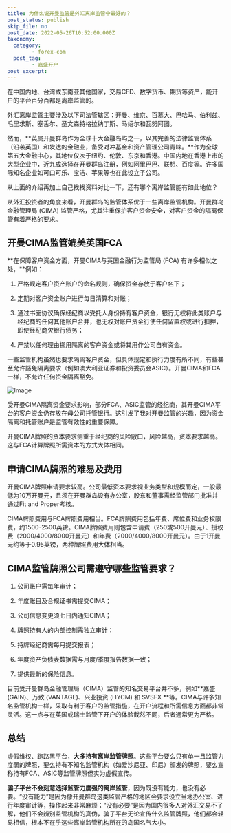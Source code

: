 ```yaml
---
title: 为什么说开曼监管是外汇离岸监管中最好的？
post_status: publish
skip_file: no
post_date: 2022-05-26T10:52:00.000Z
taxonomy:
  category:
        - forex-com
  post_tag:
        - 嘉盛开户
post_excerpt: 
---
```

在中国内地、台湾或东南亚其他国家，交易CFD、数字货币、期货等资产，能开户的平台百分百都是离岸监管的。

外汇离岸监管主要涉及以下司法管辖区：开曼、维京、百慕大、巴哈马、伯利兹、毛里求斯、塞舌尔、圣文森特格拉纳丁斯、马绍尔和瓦努阿图。

然而，**英属开曼群岛作为全球十大金融岛屿之一，以其完善的法律监管体系（沿袭英国）和发达的金融业，备受对冲基金和资产管理公司青睐。**作为全球第五大金融中心，其地位仅次于纽约、伦敦、东京和香港。中国内地在香港上市的大型企业中，近九成选择在开曼群岛注册，例如阿里巴巴、联想、百度等。许多国际知名企业如可口可乐、宝洁、苹果等也在此设立子公司。

从上面的介绍再加上自己找找资料对比一下，还有哪个离岸监管能有如此地位？

从外汇投资者的角度来看，开曼群岛的监管体系优于一些离岸监管机构。开曼群岛金融管理局 (CIMA) 监管严格，尤其注重保护客户资金安全，对客户资金的隔离保管有着严格的要求。

## 开曼CIMA监管媲美英国FCA

**在保障客户资金方面，开曼CIMA与英国金融行为监管局 (FCA) 有许多相似之处，**例如：

1. 严格规定客户资产账户的命名规则，确保资金存放于客户名下；

1. 定期对客户资金账户进行每日清算和对账；

1. 通过书面协议确保经纪商以受托人身份持有客户资金，银行无权将此类账户与经纪商的任何其他账户合并，也无权对账户资金行使任何留置权或进行扣押，即使经纪商欠银行债务；

1. 严禁以任何理由挪用隔离的客户资金或将其用作公司自有资金。

一些监管机构虽然也要求隔离客户资金，但具体规定和执行力度有所不同，有些甚至允许豁免隔离要求（例如澳大利亚证券和投资委员会ASIC）。开曼CIMA和FCA一样，不允许任何资金隔离豁免。

![Image](https://prod-files-secure.s3.us-west-2.amazonaws.com/39ed1227-6d7d-4570-be36-9ccd4a2c4241/bd849744-3fcb-4a37-8312-357962c8f065/image.png?X-Amz-Algorithm=AWS4-HMAC-SHA256&X-Amz-Content-Sha256=UNSIGNED-PAYLOAD&X-Amz-Credential=ASIAZI2LB466UPI3J3YN%2F20250310%2Fus-west-2%2Fs3%2Faws4_request&X-Amz-Date=20250310T041404Z&X-Amz-Expires=3600&X-Amz-Security-Token=IQoJb3JpZ2luX2VjEDwaCXVzLXdlc3QtMiJIMEYCIQCWa692v04liu4XHezABwRz%2FOZ%2BZqqKsqFJSkIj60ScDwIhALXn6a4lFOJNcf4b4AszSSyz54rZ9qLUsQjcExT4TC6bKogECIX%2F%2F%2F%2F%2F%2F%2F%2F%2F%2FwEQABoMNjM3NDIzMTgzODA1Igzp8sCuoLrqN7%2FI%2FNYq3AOWPLdpxkMD%2BKZ%2FuzC3lATSbXVB6rYHEuoqVP30qqdW%2FnEK6GK2ZHVZi7jEjV75JJuf%2BssUYrI0MbUB%2BrMviVZzQQMOycMASHIL8Tv2TMjtIslppoVA1XZ1%2FGrFZG4HD0dLNvqs3FPFVEF3wLLomOjpv6OPhM56lNKe2JCVH%2B5qo5CPiNPC2zG2ODPxHykjO9V0A%2F13ySDfezCqR%2BoC%2BIZHj2zHNjTrPLyVgD2B0zXATolWds8pldXsHbjfKwqPDKEl0eTHtVWuWOFHh%2FkM2b0Hu3ojVOHQsp56Igy6i91%2F4HVf4iMWU%2B9JhoIOrYyVwAn9xbbUT25%2FGvMjBuel4Kgt1YTaX68nDCPVUWQyWx3ymGWfrGdG4puxKZWP0veG4Gf4nDjq%2FuCCrAx9MEqW%2Bet%2FRrfj4h1DES3IIaiVZkm3Ff5dn6liY88AgoInsjIyCdT7rAj5PCJdrJ3HjW9WxErmiGEAxORZijsfB4NPFoYjbYXx63ol7oHk%2Fin8y2RkBUtWzX5G4roqK7aXOnp23qZG5Pgv2MbNpZgbgRh77kI2ibcksMMy8SAsLFRS1gv2KIR4XzhTGtKWAg6oaxXImmqDMwpQM9NX4n%2F68TM2Wh41mjgj%2B8I5nxi8uAAVBTCPy7m%2BBjqkAesWQRKv1s0gwkGO0XK1mcvNt0fIPlneZVjKuFin7WYSAFnmSvTym9jOxw1exttLipa%2BU4oOrPgkR3tWWjdJ6RQ%2FDljCjHVsAmXV90yYURapwNbqvVvY8TX2zSrUVbzytLmGFhXeCtToD%2BWdRXhsam%2BVsB4M1jVw9xsYPy30jFT5u%2BPP22HpG98hXTQxtVUyW4fCPuGExVye0m13NrzYKMbsKQ9E&X-Amz-Signature=a6f3b9de196f26e99049c52af507321a507dac74342101abec9c7a7353fe21cf&X-Amz-SignedHeaders=host&x-id=GetObject)

受开曼CIMA隔离资金要求影响，部分FCA、ASIC监管的经纪商，其开曼CIMA平台的客户资金仍存放在母公司托管银行。这引发了我对开曼监管的兴趣，因为资金隔离和托管账户是监管有效性的重要保障。

开曼CIMA牌照的资本要求侧重于经纪商的风险敞口，风险越高，资本要求越高。这与FCA计算牌照所需资本的方式大体相同。

## **申请CIMA牌照的难易及费用**

开曼CIMA牌照申请要求较高。公司最低资本要求视业务类型和规模而定，一般最低为10万开曼元，且须在开曼群岛设有办公室，股东和董事需经监管部门批准并通过Fit and Proper考核。

CIMA牌照费用与FCA牌照费用相当。FCA牌照费用包括年费、席位费和业务权限费，约1500-2500英镑。CIMA牌照费用则包含申请费（250或500开曼元）、授权费（2000/4000/8000开曼元）和年费（2000/4000/8000开曼元）。由于1开曼元约等于0.95英镑，两种牌照费用大体相当。

## CIMA监管牌照公司需遵守哪些监管要求？

1. 公司账户需每年审计；

1. 年度账目及合规证书需提交CIMA；

1. 公司信息变更须七日内通知CIMA；

1. 牌照持有人的内部控制需独立审计；

1. 持牌经纪商需每月提交报表；

1. 年度资产负债表数据需与月度/季度报告数据一致；

1. 提供最新的保险信息。

目前受开曼群岛金融管理局（CIMA）监管的知名交易平台并不多，例如**嘉盛 (GAIN)、万致 (VANTAGE)、兴业投资 (HYCM) 和 SVSFX **等。CIMA与许多知名监管机构一样，采取有利于客户的监管措施，在开户流程和所需信息方面都非常灵活。这一点与在英国或瑞士监管下开户的体验截然不同，后者通常更为严格。

## 总结

虚假维权、跑路黑平台，**大多持有离岸监管牌照**。这些平台要么只有单一且监管力度弱的牌照，要么持有不知名监管机构（如爱沙尼亚、印尼）颁发的牌照，要么宣称持有FCA、ASIC等监管牌照但实为虚假宣传。

**骗子平台不会刻意选择监管力度强的离岸监管**，因为既没有能力，也没有必要。“没有能力”是因为像开曼群岛这类监管严格的地区会要求设立当地办公室、进行年度审计等，操作起来非常麻烦；“没有必要”是因为国内很多人对外汇交易不了解，他们不会辨别监管机构的真伪，骗子平台无论宣传什么监管牌照，他们都会轻易相信，根本不在乎这些离岸监管机构所在的岛国名气大小。